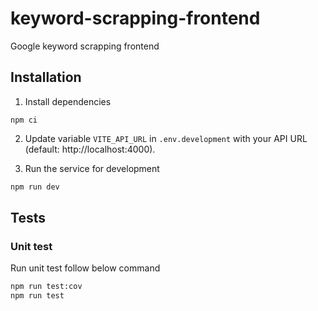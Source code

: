 # keyword-scrapping-frontend

Google keyword scrapping frontend

## Installation

1. Install dependencies

```shell
npm ci
```

2. Update variable `VITE_API_URL` in `.env.development` with your API URL (default: http://localhost:4000).

3. Run the service for development

```bash
npm run dev
```

## Tests

### Unit test

Run unit test follow below command

```bash
npm run test:cov
npm run test
```

